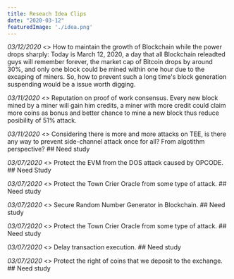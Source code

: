 ```yaml
---
title: Reseach Idea Clips
date: "2020-03-12"
featuredImage: './idea.png'
---
```


*03/12/2020* <> How to maintain the growth of Blockchain while the power drops sharply: Today is March 12, 2020, a day that all Blockchain releadted guys will remember forever, the market cap of Bitcoin drops by around 30%, and only one block could be mined within one hour due to the excaping of miners. So, how to prevent such a long time's block generation suspending would be a issue worth digging.

*03/11/2020* <> Reputation on proof of work consensus. Every new block mined by a miner will gain him credits, a miner with more credit could claim more coins as bonus and better chance to mine a new block thus reduce posibility of 51% attack.

*03/11/2020* <> Considering there is more and more attacks on TEE, is there any way to prevent side-channel attack once for all? From algotithm perspective? ## Need study

*03/07/2020* <> Protect the EVM from the DOS attack caused by OPCODE. ## Need Study

*03/07/2020* <> Protect the Town Crier Oracle from some type of attack. ## Need study

*03/07/2020* <> Secure Random Number Generator in Blockchain. ## Need study

*03/07/2020* <> Protect the Town Crier Oracle from some type of attack. ## Need study

*03/07/2020* <> Delay transaction execution. ## Need study

*03/07/2020* <> Protect the right of coins that we deposit to the exchange. ## Need study